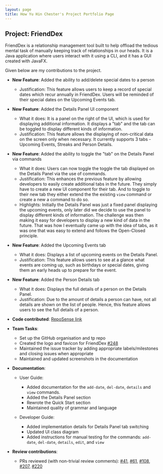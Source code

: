 ```yaml
---
layout: page
title: How Yu Hin Chester's Project Portfolio Page
---
```


## Project: FriendDex

FriendDex is a relationship management tool built to help offload the tedious mental task of
manually keeping track of relationships in our heads. It is a Java application where users interact
with it using a CLI, and it has a GUI created with JavaFX.

Given below are my contributions to the project.

* **New Feature**: Added the ability to add/delete special dates to a person
  * Justification: This feature allows users to keep a record of special dates which recur annually
  in FriendDex. Users will be reminded of their special dates on the Upcoming Events tab.

* **New Feature**: Added the Details Panel UI component
  * What it does: It is a panel on the right of the UI, which is used for displaying additional
  information. It displays a "tab" and the tab can be toggled to display different kinds of
  information.
  * Justification: This feature allows the displaying of non-critical data on the screen only when
  necessary. It currently supports 3 tabs - Upcoming Events, Streaks and Person Details.

* **New Feature**: Added the ability to toggle the "tab" on the Details Panel via commands
  * What it does: Users can now toggle the toggle the tab displayed on the Details Panel via the use
  of commands.
  * Justification: This enhances the previous feature by allowing developers to easily create
  additional tabs in the future. They simply have to create a new UI component for their tab. And to
  toggle to their new tab they either extend the the existing `view` command or create a new a
  command to do so.
  * Highlights: Initially the Details Panel was just a fixed panel displaying the upcoming events,
  only later did we decide to use the panel to display different kinds of information. The challenge
  was then making it easy for developers to display a new kind of data in the future. That was how I
  eventually came up with the idea of tabs, as it was one that was easy to extend and follows the
  Open-Closed principle.

* **New Feature**: Added the Upcoming Events tab
  * What it does: Displays a list of upcoming events on the Details Panel.
  * Justification: This feature allows users to see at a glance what events are coming up, such as
  birthdays or special dates, giving them an early heads up to prepare for the event.

* **New Feature**: Added the Person Details tab
  * What it does: Displays the full details of a person on the Details Panel.
  * Justification: Due to the amount of details a person can have, not all details are shown on the
  list of people. Hence, this feature allows users to see the full details of a person.

* **Code contributed**: [RepoSense link](https://nus-cs2103-ay2021s2.github.io/tp-dashboard/?search=&sort=groupTitle&sortWithin=title&timeframe=commit&mergegroup=&groupSelect=groupByRepos&breakdown=true&checkedFileTypes=docs~functional-code~test-code~other&since=&tabOpen=true&tabType=authorship&tabAuthor=chesterhow&tabRepo=AY2021S2-CS2103T-W14-1%2Ftp%5Bmaster%5D&authorshipIsMergeGroup=false&authorshipFileTypes=docs~functional-code~test-code~other&authorshipIsBinaryFileTypeChecked=false)

* **Team Tasks**:
  * Set up the GitHub organisation and tp repo
  * Created the logo and favicon for FriendDex [\#248](https://github.com/AY2021S2-CS2103T-W14-1/tp/pull/248)
  * Maintained the issue tracker by adding appropriate labels/milestones and closing issues when appropriate
  * Maintained and updated screenshots in the documentation

* **Documentation**:
  * User Guide:
    * Added documentation for the `add-date`, `del-date`, `details` and `view` commands.
    * Added the Details Panel section
    * Rewrote the Quick Start section
    * Maintained quality of grammar and language

  * Developer Guide:
    * Added implementation details for Details Panel tab switching
    * Updated UI class diagram
    * Added instructions for manual testing for the commands: `add-date`, `del-date`, `details`, `edit`, and `view`

* **Review contributions**:
  * PRs reviewed (with non-trivial review comments): [\#41](https://github.com/AY2021S2-CS2103T-W14-1/tp/pull/41),  [\#61](https://github.com/AY2021S2-CS2103T-W14-1/tp/pull/61), [\#108](https://github.com/AY2021S2-CS2103T-W14-1/tp/pull/108), [\#207](https://github.com/AY2021S2-CS2103T-W14-1/tp/pull/207), [\#220](https://github.com/AY2021S2-CS2103T-W14-1/tp/pull/220)
